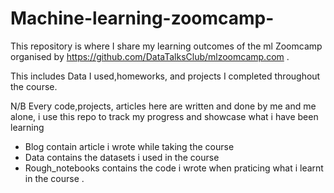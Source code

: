 # Machine-learning-zoomcamp-
This repository is where I share my learning outcomes of the ml Zoomcamp organised by https://github.com/DataTalksClub/mlzoomcamp.com .

This includes Data I used,homeworks, and projects I completed throughout the course.

N/B Every code,projects, articles here are written and done by me and me alone, i use this repo to track my progress and showcase what i have been learning  

* Blog contain article i wrote  while taking the course 
* Data contains the datasets i used in the course
* Rough_notebooks contains the code i wrote when praticing what i learnt in the course .

